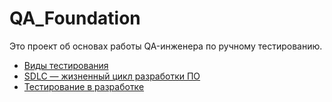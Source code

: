# QA_Foundation

Это проект об основах работы QA-инженера по ручному тестированию.

- [Виды тестирования](https://github.com/pbioneer/QA_Foundation/blob/main/QA_Foundation/Types_of_testing.md)
- [SDLC — жизненный цикл разработки ПО](https://github.com/pbioneer/QA_Foundation/blob/main/QA_Foundation/Software_Development_Life_Cycle%20.md)
- [Тестирование в разработке](https://github.com/pbioneer/QA_Foundation/blob/main/QA_Foundation/Testing%20_in_development.md)
